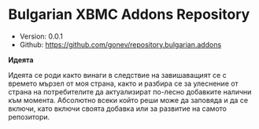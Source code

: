 Bulgarian XBMC Addons Repository
======================

* Version: 0.0.1
* Github: https://github.com/gonev/repository.bulgarian.addons

**Идеята**

Идеята се роди както винаги в следствие на завишаващият се с времето мързел от моя страна, както и разбира се за улеснение от страна на потребителите да актуализират по-лесно добавките налични към момента.
Абсолютно всеки който реши може да заповяда и да се включи, като включи своята добавка или за развитие на самото репозитори.
